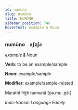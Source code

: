 ```yaml
---
id: numüno
slug: numüno
title: NUMÜNO
sidebar_position: 740
hoverText: example § Noun
---
```


### numüno&emsp;<span kind="abugida">ƨʃƶʄƨ</span>

*example* **§** Noun

**Verb**: to be an example/sample

**Noun**: example/sample

**Modifier**: example/sample-related

Marathi नमूना namunā [n̪ə.muː.n̪äː]

*Indo-Iranian Language Family*